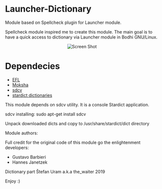# Launcher-Dictionary

Module based on Spellcheck plugin for Launcher module.

Spellcheck module inspired me to create this module. The main goal is 
to have a quick access to dictionary via Launcher module in Bodhi GNU/Linux.


<p align="center">
  <img src="http://www.enlightenment.org/ss/e-5c546dd0973cc5.02130478.png" alt="Screen Shot">
</p>


# Dependecies

* [EFL](https://www.enlightenment.org/download)
* [Moksha](https://github.com/JeffHoogland/moksha)
* [sdcv](https://wiki.archlinux.org/index.php/Sdcv)
* [stardict dictionaries](https://sites.google.com/site/gtonguedict/home/stardict-dictionaries)

This module depends on sdcv utility. It is a console Stardict application.

sdcv installing:
sudo apt-get install sdcv

Unpack downloaded dicts and copy to /usr/share/stardict/dict directory

Module authors:

Full credit for the original code of this module go the enlightenment developers:
* Gustavo Barbieri
* Hannes Janetzek

Dictionary part
Štefan Uram a.k.a the_waiter <Bodhi Linux developer> 2019

Enjoy :)
